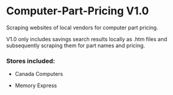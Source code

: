 # Computer-Part-Pricing V1.0

Scraping websites of local vendors for computer part pricing.

V1.0 only includes savings search results locally as .htm files and subsequently scraping them for part names and pricing.

### Stores included:

- Canada Computers

- Memory Express
